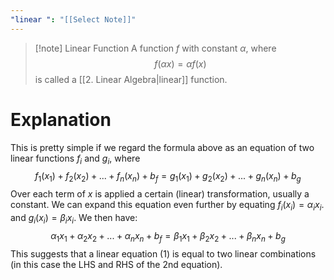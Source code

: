 ```yaml
---
"linear ": "[[Select Note]]"
---
```

> [!note] Linear Function 
> A function $f$ with constant $\alpha$, where
> $$f(\alpha x)=\alpha f(x)$$
> is called a [[2. Linear Algebra|linear]] function.

# Explanation
This is pretty simple if we regard the formula above as an equation of two linear functions $f_i$ and $g_i$, where
$$f_1(x_1)+f_2(x_2)+...+f_n(x_n)+b_f=g_1(x_1)+g_2(x_2)+...+g_n(x_n)+b_g$$
Over each term of $x$ is applied a certain (linear) transformation, usually a constant. We can expand this equation even further by equating $f_i(x_i)=\alpha_i x_i$. and $g_i(x_i)=\beta_ix_i$. We then have:$$\alpha_1x_1+\alpha_2x_2+...+\alpha_nx_n+b_f=\beta_1x_1+\beta_2x_2+...+\beta_nx_n+b_g$$This suggests that a linear equation (1) is equal to two linear combinations (in this case the LHS and RHS of the 2nd equation).